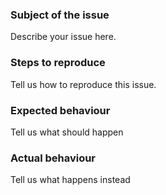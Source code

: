### Subject of the issue
Describe your issue here.

### Steps to reproduce
Tell us how to reproduce this issue.

### Expected behaviour
Tell us what should happen

### Actual behaviour
Tell us what happens instead